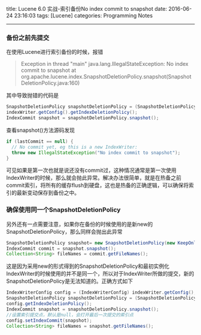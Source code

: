 title: Lucene 6.0 实战-索引备份No index commit to snapshot
date: 2016-06-24 23:16:03
tags: [Lucene]
categories: Programming Notes

---

### 备份之前先提交

在使用Lucene进行索引备份的时候，报错
>Exception in thread "main" java.lang.IllegalStateException: No index commit to snapshot
at org.apache.lucene.index.SnapshotDeletionPolicy.snapshot(SnapshotDeletionPolicy.java:160)

其中导致抛错的代码是
```java
SnapshotDeletionPolicy snapshotDeletionPolicy = (SnapshotDeletionPolicy)
indexWriter.getConfig().getIndexDeletionPolicy();
IndexCommit snapshot = snapshotDeletionPolicy.snapshot();
```
查看snapshot()方法源码发现
```java
if (lastCommit == null) {
  // No commit yet, eg this is a new IndexWriter:
  throw new IllegalStateException("No index commit to snapshot");
}
```
可见如果是第一次也就是说还没有commit过，这种情况通常是第一次使用IndexWriter的时候，那么就会抛此异常。解决办法很简单，就是在热备之前commit索引，将所有的缓存flush到硬盘，这也是热备的正确逻辑，可以确保将索引的最新变动保存到备份之中。

### 确保使用同一个SnapshotDeletionPolicy

另外还有一点需要注意，如果你在备份的时候使用的是新new的SnapshotDeletionPolicy，那么同样会抛出此异常
```java
SnapshotDeletionPolicy snapshot= new SnapshotDeletionPolicy(new KeepOnlyLastCommitDeletionPolicy());
IndexCommit commit = snapshot.snapshot();
Collection<String> fileNames = commit.getFileNames();
```
这是因为采用new的形式得到的SnapshotDeletionPolicy和最初实例化IndexWriter的时候使用的并不是同一个，所以对于IndexWriter所做的提交，新的SnapshotDeletionPolicy是无法知道的。正确方式如下
```java
IndexWriterConfig config = (IndexWriterConfig) indexWriter.getConfig();
SnapshotDeletionPolicy snapshotDeletionPolicy = (SnapshotDeletionPolicy) 
config.getIndexDeletionPolicy();
IndexCommit snapshot = snapshotDeletionPolicy.snapshot();
//设置索引提交点，默认是null，会打开最后一次提交的索引点
config.setIndexCommit(snapshot);
Collection<String> fileNames = snapshot.getFileNames();
```